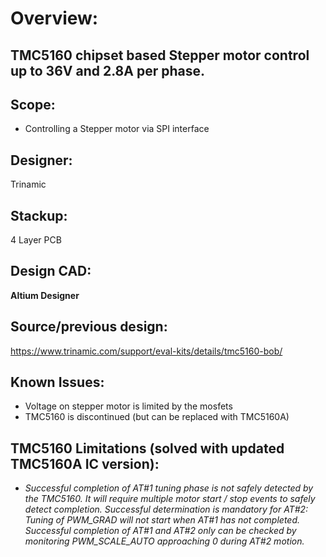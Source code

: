 # Overview: 

**TMC5160 chipset based Stepper motor control up to 36V and 2.8A per phase.**
---
## Scope:
- Controlling a Stepper motor via SPI interface

## Designer:
Trinamic 

## Stackup:

4 Layer PCB

## Design CAD:
**Altium Designer**

## Source/previous design:
https://www.trinamic.com/support/eval-kits/details/tmc5160-bob/

## Known Issues:
- Voltage on stepper motor is limited by the mosfets
- TMC5160 is discontinued (but can be replaced with TMC5160A)

## TMC5160 Limitations (solved with updated TMC5160A IC version): 
- *Successful completion of AT#1 tuning phase is not safely detected by the TMC5160. It will require multiple motor start / stop events to safely detect completion. Successful determination is mandatory for AT#2: Tuning of PWM_GRAD will not start when AT#1 has not completed. Successful completion of AT#1 and AT#2 only can be checked by monitoring PWM_SCALE_AUTO approaching 0 during AT#2 motion.*
